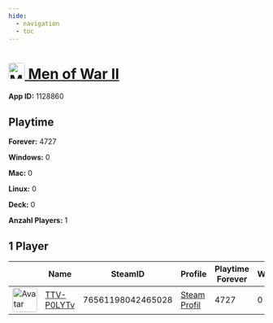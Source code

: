 ```yaml
---
hide:
  - navigation
  - toc
---
```

#  <a href="https://steamdb.info/app/1128860"><img src="https://media.steampowered.com/steamcommunity/public/images/apps/1128860/b129588962c00db24cb874e8518bb4583aa4c8b6.jpg" alt="Men of War II" style="width:32px;height:32px;border-radius:4px;" /> Men of War II</a>

**App ID:** 1128860

## Playtime

**Forever:** 4727

**Windows:** 0

**Mac:** 0

**Linux:** 0

**Deck:** 0

**Anzahl Players:** 1
## 1 Player

<table id="charts-table" class="display" style="width:100%">
            <thead>
                <tr>
                    <th></th>
                    <th>Name</th>
                    <th>SteamID</th>
                    <th>Profile</th>
                    <th>Playtime Forever</th>
                    <th>Windows</th>
                    <th>Mac</th>
                    <th>Linux</th>
                    <th>Deck</th>
                    <th>Last Played</th>
                    <th>Playtime 2 Weeks</th>
                </tr>
            </thead>
            <tbody>
        <tr>
<td><a href="https://steamcommunity.com/id/SSEhArDcOrE/" target="_blank"><img src="https://avatars.steamstatic.com/95d8f1c00bbdc43e289e494f3dad027a6f930ac4_full.jpg" alt="Avatar" style="width:48px;height:48px;border-radius:4px;"></a></td><td><a href="/player/76561198042465028">TTV-P0LYTv</a></td><td>76561198042465028</td><td><a href="https://steamcommunity.com/id/SSEhArDcOrE/" target="_blank">Steam Profil</a></td><td>4727</td><td>0</td><td>0</td><td>0</td><td>0</td><td>0</td><td>92</td></tr>
</tbody>
</table>

